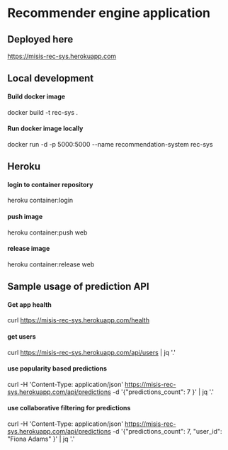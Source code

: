 # Recommender engine application
## Deployed here
https://misis-rec-sys.herokuapp.com

## Local development
#### Build docker image
docker build -t rec-sys .

#### Run docker image locally
docker run -d -p 5000:5000 --name recommendation-system rec-sys

## Heroku
#### login to container repository
heroku container:login

#### push image
heroku container:push web

#### release image
heroku container:release web

## Sample usage of prediction API
#### Get app health
curl https://misis-rec-sys.herokuapp.com/health

#### get users
curl https://misis-rec-sys.herokuapp.com/api/users | jq '.'

#### use popularity based predictions
curl -H 'Content-Type: application/json' https://misis-rec-sys.herokuapp.com/api/predictions -d '{"predictions_count": 7 }' | jq '.'

#### use collaborative filtering for predictions
curl -H 'Content-Type: application/json' https://misis-rec-sys.herokuapp.com/api/predictions -d '{"predictions_count": 7, "user_id": "Fiona Adams" }' | jq '.'
